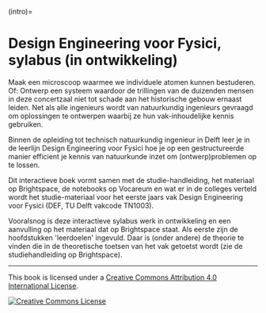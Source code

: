 (intro)=
# Design Engineering voor Fysici, sylabus (in ontwikkeling)

Maak een microscoop waarmee we individuele atomen kunnen bestuderen. Of: Ontwerp een systeem waardoor de trillingen van de duizenden mensen in deze concertzaal niet tot schade aan het historische gebouw ernaast leiden. Net als alle ingenieurs wordt van natuurkundig ingenieurs gevraagd om oplossingen te ontwerpen waarbij ze hun vak-inhoudelijke kennis gebruiken.

Binnen de opleiding tot technisch natuurkundig ingenieur in Delft leer je in de leerlijn Design Engineering voor Fysici hoe je op een gestructureerde manier efficient je kennis van natuurkunde inzet om (ontwerp)problemen op te lossen. 

Dit interactieve boek vormt samen met de studie-handleiding, het materiaal op Brightspace, de notebooks op Vocareum en wat er in de colleges verteld wordt het studie-materiaal voor het eerste jaars vak Design Engineering voor Fysici (DEF, TU Delft vakcode TN1003). 

Vooralsnog is deze interactieve sylabus werk in ontwikkeling en een aanvulling op het materiaal dat op Brightspace staat. Als eerste zijn de hoofdstukken 'leerdoelen' ingevuld. Daar is (onder andere) de theorie te vinden die in de theoretische toetsen van het vak getoetst wordt (zie de studiehandleiding op Brightspace). 



---

This book is licensed under a <a rel="license" href="http://creativecommons.org/licenses/by/4.0/">Creative Commons Attribution 4.0 International License</a>.

<a rel="license" href="http://creativecommons.org/licenses/by/4.0/"><img alt="Creative Commons License" style="border-width:0" src="https://i.creativecommons.org/l/by/4.0/88x31.png"/></a>
